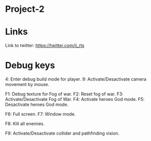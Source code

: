 # Project-2


# Links
Link to twitter: https://twitter.com/ii_rts <br>

# Debug keys
4: Enter debug build mode for player.
9: Activate/Desactivate camera movement by mouse.

F1: Debug texture for Fog of war.
F2: Reset fog of war.
F3: Activate/Desactivate Fog of War.
F4: Activate heroes God mode.
F5: Desactivate heroes God mode.

F6: Full screen.
F7: Window mode.

F8: Kill all enemies.

F9: Activate/Desactivate collider and pathfinding vision.
